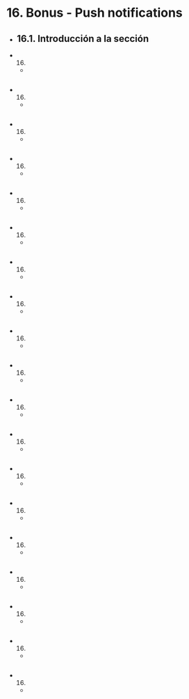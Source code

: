 # 16. Bonus - Push notifications
- 16.1. Introducción a la sección
  - 
- 16.
  - 
  ```dart
  ```
- 16.
  - 
  ```dart
  ```
- 16.
  - 
  ```dart
  ```
- 16.
  - 
  ```dart
  ```
- 16.
  - 
  ```dart
  ```
- 16.
  - 
  ```dart
  ```
- 16.
  - 
  ```dart
  ```
- 16.
  - 
  ```dart
  ```
- 16.
  - 
  ```dart
  ```
- 16.
  - 
  ```dart
  ```
- 16.
  - 
  ```dart
  ```
- 16.
  - 
  ```dart
  ```
- 16.
  - 
  ```dart
  ```
- 16.
  - 
  ```dart
  ```
- 16.
  - 
  ```dart
  ```
- 16.
  - 
  ```dart
  ```
- 16.
  - 
  ```dart
  ```
- 16.
  - 
  ```dart
  ```
- 16.
  - 
  ```dart
  ```                    